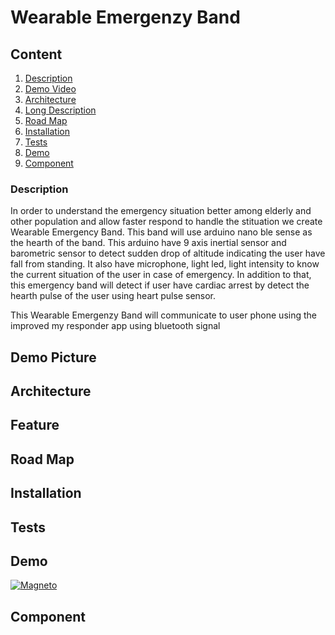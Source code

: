 # Wearable Emergenzy Band

## Content

1. [Description](#description)
2. [Demo Video](#demo-video)
3. [Architecture](#architecture)
4. [Long Description](#long-description)
5. [Road Map](#road-map)
6. [Installation](#installation)
7. [Tests](#tests)
8. [Demo](#demo)
9. [Component](#component)

### Description

In order to understand the emergency situation better among elderly and other population and allow faster respond to handle the stituation we create Wearable Emergency Band. This band will use arduino nano ble sense as the hearth of the band. This arduino have 9 axis inertial sensor and barometric sensor to detect sudden drop of altitude indicating the user have fall from standing. It also have microphone, light led, light intensity to know the current situation of the user in case of emergency. In addition to that, this emergency band will detect if user have cardiac arrest by detect the hearth pulse of the user using heart pulse sensor.

This Wearable Emergenzy Band will communicate to user phone using the improved my responder app using bluetooth signal

## Demo Picture

## Architecture

## Feature

## Road Map

## Installation

## Tests

## Demo

[![Magneto](http://img.youtube.com/vi/nhab1EWRwF8/0.jpg)](http://www.youtube.com/watch?v=nhab1EWRwF8)

## Component

